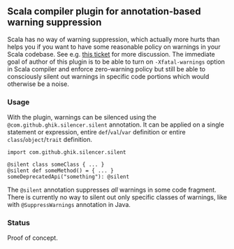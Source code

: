 ## Scala compiler plugin for annotation-based warning suppression

Scala has no way of warning suppression, which actually more hurts than helps you if you want to have some reasonable policy on warnings in your Scala codebase. See e.g. [this ticket](https://issues.scala-lang.org/browse/SI-1781) for more discussion. The immediate goal of author of this plugin is to be able to turn on `-Xfatal-warnings` option in Scala compiler and enforce zero-warning policy but still be able to consciously silent out warnings in specific code portions which would otherwise be a noise.

### Usage

With the plugin, warnings can be silenced using the `@com.github.ghik.silencer.silent` annotation. It can be applied on a single statement or expression, entire `def`/`val`/`var` definition or entire `class`/`object`/`trait` definition.

    import com.github.ghik.silencer.silent

    @silent class someClass { ... }
    @silent def someMethod() = { ... }
    someDeprecatedApi("something"): @silent

The `@silent` annotation suppresses *all* warnings in some code fragment. There is currently no way to silent out only specific classes of warnings, like with `@SuppressWarnings` annotation in Java.

### Status

Proof of concept.

